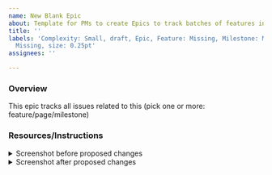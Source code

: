 ```yaml
---
name: New Blank Epic
about: Template for PMs to create Epics to track batches of features in a milestone
title: ''
labels: 'Complexity: Small, draft, Epic, Feature: Missing, Milestone: Missing, Role:
  Missing, size: 0.25pt'
assignees: ''

---
```


### Overview

This epic tracks all issues related to this (pick one or more: feature/page/milestone)

### Resources/Instructions

<details><summary>Screenshot before proposed changes</summary>
<p>
[insert screenshot here]
</p>
</details>

<details><summary>Screenshot after proposed changes</summary>
<p>
[insert screenshot here]
</p>
</details>
